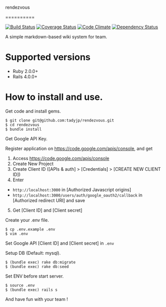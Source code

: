rendezvous

==========

[![Build Status](https://travis-ci.org/tadyjp/rendezvous.png)](https://travis-ci.org/tadyjp/rendezvous)
[![Coverage Status](https://coveralls.io/repos/tadyjp/rendezvous/badge.png)](https://coveralls.io/r/tadyjp/rendezvous)
[![Code Climate](https://codeclimate.com/github/tadyjp/rendezvous.png)](https://codeclimate.com/github/tadyjp/rendezvous)
[![Dependency Status](https://gemnasium.com/tadyjp/rendezvous.png)](https://gemnasium.com/tadyjp/rendezvous)

A simple markdown-based wiki system for team.


# Supported versions

- Ruby 2.0.0+
- Rails 4.0.0+

# How to install and use.

Get code and install gems.

```
$ git clone git@github.com:tadyjp/rendezvous.git
$ cd rendezvous
$ bundle install
```

Get Google API Key.

Register application on https://code.google.com/apis/console,
and get

1. Access https://code.google.com/apis/console
2. Create New Project
3. Create Client ID ([APIs & auth] > [Credentials] > [CREATE NEW CLIENT ID])
4. Enter
  - `http://localhost:3000` in [Authorized Javascript origins]
  - `http://localhost:3000/users/auth/google_oauth2/callback` in [Authorized redirect URI]
  and save
5. Get [Client ID] and [Client secret]


Create your .env file.

```
$ cp .env.example .env
$ vim .env
```

Set Google API [Client ID] and [Client secret] in `.env`

Setup DB (Default: mysql).

```
$ (bundle exec) rake db:migrate
$ (bundle exec) rake db:seed
```

Set ENV before start server.

```
$ source .env
$ (bundle exec) rails s
```

And have fun with your team !
